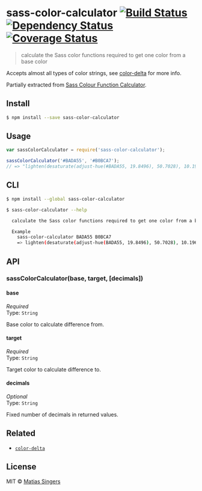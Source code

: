 # sass-color-calculator [![Build Status](http://img.shields.io/travis/matiassingers/sass-color-calculator.svg?style=flat-square)](https://travis-ci.org/matiassingers/sass-color-calculator) [![Dependency Status](http://img.shields.io/gemnasium/matiassingers/sass-color-calculator.svg?style=flat-square)](https://gemnasium.com/matiassingers/sass-color-calculator) [![Coverage Status](http://img.shields.io/coveralls/matiassingers/sass-color-calculator.svg?style=flat-square)](https://coveralls.io/r/matiassingers/sass-color-calculator)
> calculate the Sass color functions required to get one color from a base color

Accepts almost all types of color strings, see [color-delta](https://github.com/matiassingers/color-delta) for more info.

Partially extracted from [Sass Colour Function Calculator](http://razorjam.github.io/sasscolourfunctioncalculator/).


## Install

```sh
$ npm install --save sass-color-calculator
```


## Usage

```js
var sassColorCalculator = require('sass-color-calculator');

sassColorCalculator('#BADA55', '#B0BCA7');
// => "lighten(desaturate(adjust-hue(#BADA55, 19.8496), 50.7028), 10.1961)"
```


## CLI

```sh
$ npm install --global sass-color-calculator
```

```sh
$ sass-color-calculator --help

  calculate the Sass color functions required to get one color from a base color

  Example
    sass-color-calculator BADA55 B0BCA7
    => lighten(desaturate(adjust-hue(BADA55, 19.8496), 50.7028), 10.1961)
```


## API


### sassColorCalculator(base, target, [decimals])

#### base

*Required*  
Type: `String`  

Base color to calculate difference from.

#### target

*Required*  
Type: `String`  

Target color to calculate difference to.

#### decimals

*Optional*  
Type: `String`  

Fixed number of decimals in returned values.


## Related
- [`color-delta`](https://github.com/matiassingers/color-delta)


## License

MIT © [Matias Singers](http://mts.io)
